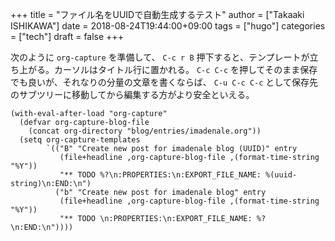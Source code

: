 +++
title = "ファイル名をUUIDで自動生成するテスト"
author = ["Takaaki ISHIKAWA"]
date = 2018-08-24T19:44:00+09:00
tags = ["hugo"]
categories = ["tech"]
draft = false
+++

次のように `org-capture` を準備して、 `C-c r B` 押下すると、テンプレートが立ち上がる。カーソルはタイトル行に置かれる。 `C-c C-c` を押してそのまま保存でも良いが、それなりの分量の文章を書くならば、 `C-u C-c C-c` として保存先のサブツリーに移動してから編集する方がより安全といえる。  

```emacs-lisp
(with-eval-after-load "org-capture"
  (defvar org-capture-blog-file
    (concat org-directory "blog/entries/imadenale.org"))
  (setq org-capture-templates
        `(("B" "Create new post for imadenale blog (UUID)" entry
           (file+headline ,org-capture-blog-file ,(format-time-string "%Y"))
           "** TODO %?\n:PROPERTIES:\n:EXPORT_FILE_NAME: %(uuid-string)\n:END:\n")
          ("b" "Create new post for imadenale blog" entry
           (file+headline ,org-capture-blog-file ,(format-time-string "%Y"))
           "** TODO \n:PROPERTIES:\n:EXPORT_FILE_NAME: %?\n:END:\n"))))
```
